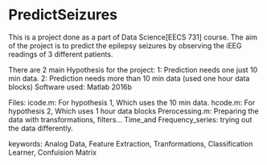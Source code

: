 # PredictSeizures
This is a project done as a part of Data Science[EECS 731] course.
The aim of the project is to predict the epilepsy seizures by observing the iEEG readings of 3 different patients.

There are 2 main Hypothesis for the project:
  1: Prediction needs one just 10 min data.
  2: Prediction needs more than 10 min data (used one hour data blocks)
Software used: Matlab 2016b

Files:
icode.m: For hypothesis 1, Which uses the 10 min data.
hcode.m: For hypothesis 2, Which uses 1 hour data blocks
Prerocessing.m: Preparing the data with transformations, filters...
Time_and Frequency_series: trying out the data differently.

keywords: Analog Data, Feature Extraction, Tranformations, Classification Learner, Confuision Matrix
